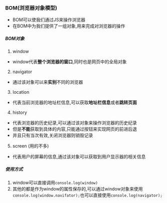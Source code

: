 ### BOM(浏览器对象模型)
- BOM可以使我们通过JS来操作浏览器
- 在BOM中为我们提供了一组对象,用来完成对浏览器的操作
##### BOM对象
1. window
- window代表**整个浏览器的窗口**,同时也是网页中的全局对象
2. navigator
- 通过该对象可以来**实别**不同的浏览器
3. location
- 代表当前浏览器的地址栏信息,可以获取**地址栏信息**或者**跳转页面**
4. history
- 代表浏览器的历史纪录,可以通过该对象来操作浏览器的历史纪录
- 但是**不能**获取到具体的内容,只能通过按钮来实现网页的前进后退
- 并且只有当次有效,关闭浏览器则销毁记录
5. screen (用的不多)
- 代表用户的屏幕的信息,通过该对象可以获取到用户显示器的相关信息
##### 使用方式
1. window可以直接调用`console.log(window)`
2. 其他的都是作为window的属性保存的,可以通过window对象来使用`console.log(window.navifator);`也可以直接使用`console.log(navigator);`
